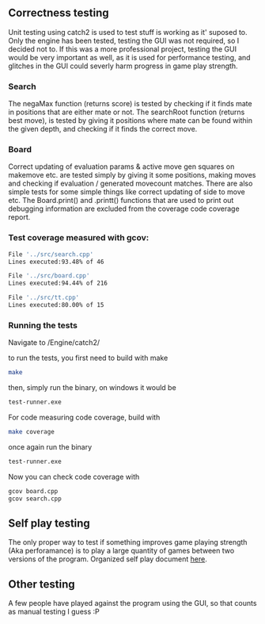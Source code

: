 ## Correctness testing
Unit testing using catch2 is used to test stuff is working as it' suposed to. Only the engine has been tested, testing the GUI was not required, so I decided not to. If this was a more professional project, testing the GUI would be very important as well, as it is used for performance testing, and glitches in the GUI could severly harm progress in game play strength.

### Search
The negaMax function (returns score) is tested by checking if it finds mate in positions that are either mate or not. The searchRoot function (returns best move), is tested by giving it positions where mate can be found within the given depth, and checking if it finds the correct move.

### Board
Correct updating of evaluation params & active move gen squares on makemove etc. are tested simply by giving it some positions, making moves and checking if evaluation / generated movecount matches. There are also simple tests for some simple things like correct updating of side to move etc. The Board.print() and .printt() functions that are used to print out debugging information are excluded from the coverage code coverage report.


### Test coverage measured with gcov:

```bash
File '../src/search.cpp'
Lines executed:93.48% of 46

File '../src/board.cpp'
Lines executed:94.44% of 216

File '../src/tt.cpp'
Lines executed:80.00% of 15
```

### Running the tests
Navigate to /Engine/catch2/

to run the tests, you first need to build with make
```bash
make
```
then, simply run the binary, on windows it would be
```bash
test-runner.exe
```

For code measuring code coverage, build with
```bash
make coverage
```
once again run the binary
```bash
test-runner.exe
```
Now you can check code coverage with
```bash
gcov board.cpp
gcov search.cpp
```

## Self play testing
The only proper way to test if something improves game playing strength (Aka perforamance) is to play a large quantity of games between two versions of the program. Organized self play document [here](https://github.com/altarchess/RistiNolla/blob/main/Documentation/Selfplay.md).

## Other testing
A few people have played against the program using the GUI, so that counts as manual testing I guess :P
